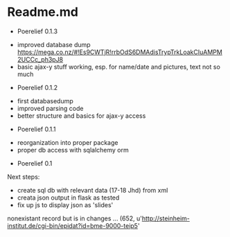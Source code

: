 # Readme.md
* Poerelief 0.1.3
- improved database dump https://mega.co.nz/#!Es9CWTjR!rrbOdS6DMAdisTrypTrkLoakCIuAMPM2UCCc_ph3pJ8
- basic ajax-y stuff working, esp. for name/date and pictures, text not so much

* Poerelief 0.1.2
- first databasedump
- improved parsing code
- better structure and basics for ajax-y access

* Poerelief 0.1.1
- reorganization  into proper package
- proper db access with sqlalchemy orm

* Poerelief 0.1

Next steps:

- create sql db with relevant data (17-18 Jhd) from xml
- creata json output in flask as tested
- fix up js to display json as 'slides'

nonexistant record but is in changes ... (652, u'http://steinheim-institut.de/cgi-bin/epidat?id=bme-9000-teip5'
